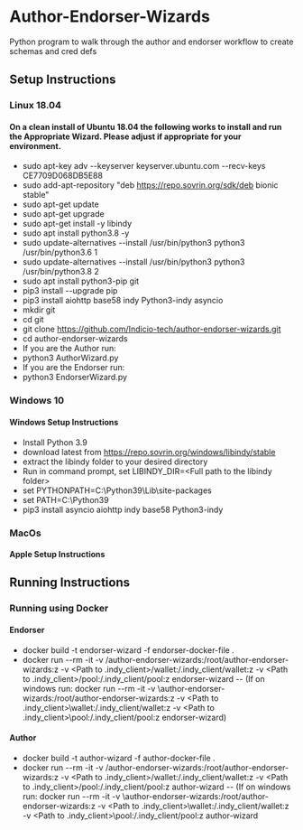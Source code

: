 # Author-Endorser-Wizards
Python program to walk through the author and endorser workflow to create schemas and cred defs

## Setup Instructions

### Linux 18.04

#### On a clean install of Ubuntu 18.04 the following works to install and run the Appropriate Wizard.  Please adjust if appropriate for your environment.
- sudo apt-key adv --keyserver keyserver.ubuntu.com --recv-keys CE7709D068DB5E88
- sudo add-apt-repository "deb https://repo.sovrin.org/sdk/deb bionic stable"
- sudo apt-get update
- sudo apt-get upgrade
- sudo apt-get install -y libindy
- sudo apt install python3.8 -y
- sudo update-alternatives --install /usr/bin/python3 python3 /usr/bin/python3.6 1
- sudo update-alternatives --install /usr/bin/python3 python3 /usr/bin/python3.8 2
- sudo apt install python3-pip git
- pip3 install --upgrade pip
- pip3 install aiohttp base58 indy Python3-indy asyncio
- mkdir git
- cd git
- git clone https://github.com/Indicio-tech/author-endorser-wizards.git
- cd author-endorser-wizards
- If you are the Author run:
- python3 AuthorWizard.py
- If you are the Endorser run:
- python3 EndorserWizard.py

### Windows 10

#### Windows Setup Instructions
- Install Python 3.9
- download latest from https://repo.sovrin.org/windows/libindy/stable
- extract the libindy folder to your desired directory
- Run in command prompt, set LIBINDY_DIR=\<Full path to the libindy folder\>
- set PYTHONPATH=C:\Python39\Lib\site-packages
- set PATH=C:\Python39
- pip3 install asyncio aiohttp indy base58 Python3-indy


### MacOs

#### Apple Setup Instructions

## Running Instructions

### Running using Docker

#### Endorser

- docker build -t endorser-wizard -f endorser-docker-file .
- docker run --rm -it -v <Path to git repository>/author-endorser-wizards:/root/author-endorser-wizards:z -v <Path to .indy_client>/wallet:/.indy_client/wallet:z -v <Path to .indy_client>/pool:/.indy_client/pool:z endorser-wizard 
-- \(If on windows run: docker run --rm -it -v <Path to git repository>\author-endorser-wizards:/root/author-endorser-wizards:z -v <Path to .indy_client>\wallet:/.indy_client/wallet:z -v <Path to .indy_client>\pool:/.indy_client/pool:z endorser-wizard\)
#### Author
- docker build -t author-wizard -f author-docker-file .
- docker run --rm -it -v <Path to git repository>/author-endorser-wizards:/root/author-endorser-wizards:z -v <Path to .indy_client>/wallet:/.indy_client/wallet:z -v <Path to .indy_client>/pool:/.indy_client/pool:z author-wizard
-- \(If on windows run: docker run --rm -it -v <Path to git repository>\author-endorser-wizards:/root/author-endorser-wizards:z -v <Path to .indy_client>\wallet:/.indy_client/wallet:z -v <Path to .indy_client>\pool:/.indy_client/pool:z author-wizard

